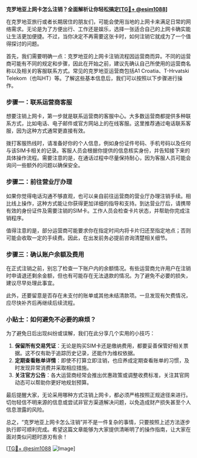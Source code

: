 **克罗地亚上网卡怎么注销？全面解析让你轻松搞定[[TG💪+ @esim1088](https://t.me/s/esim1088)]**

在克罗地亚旅行或者长期居住的朋友们，可能会使用当地的上网卡来满足日常的网络需求。无论是为了方便出行、工作还是娱乐，选择一张适合自己的上网卡确实能让生活更加便捷。不过，当你决定不再需要这张卡时，如何注销它就成为了一个值得探讨的问题。

首先，我们需要明确一点：克罗地亚的上网卡注销流程因运营商而异。不同的运营商可能有不同的规定和步骤，因此在开始之前，建议先确认自己所使用的运营商名称以及相关的客服联系方式。常见的克罗地亚运营商包括A1 Croatia、T-Hrvatski Telekom（也叫HT）等。了解这些基本信息后，我们可以按照以下步骤进行操作。

### 步骤一：联系运营商客服

想要注销上网卡，第一步就是联系运营商的客服中心。大多数运营商都提供多种联系方式，比如电话、电子邮件或官方网站上的在线客服。这里推荐通过电话联系客服，因为这种方式通常更直接有效。

拨打客服热线时，请准备好你的个人信息，例如身份证件号码、手机号码以及任何与该SIM卡相关的记录。客服人员会根据你提供的信息核实身份，并告知接下来的具体操作流程。需要注意的是，在通话过程中尽量保持耐心，因为客服人员可能会询问一些额外的问题以确保安全。

### 步骤二：前往营业厅办理

如果你觉得电话沟通不够直观，也可以亲自前往运营商的营业厅办理注销手续。相比线上操作，这种方式能让你获得更加详细的指导和支持。到达营业厅后，请携带有效的身份证件及需要注销的SIM卡。工作人员会检查卡片状态，并帮助你完成注销程序。

值得注意的是，部分运营商可能要求你在指定时间内将卡片归还至指定地点；否则可能会收取一定的手续费。因此，在出发前务必提前咨询清楚相关细节。

### 步骤三：确认账户余额及费用

在正式注销之前，别忘了检查一下账户内的余额情况。有些运营商允许用户在注销时申请退还剩余金额，但也有可能存在无法退款的情况。为了避免不必要的损失，建议尽早处理此事宜。

此外，还要留意是否存在未支付的账单或其他未结清款项。一旦发现有欠费情况，应尽快补齐后再继续后续流程。

### 小贴士：如何避免不必要的麻烦？

为了避免日后出现纠纷或误解，我们在此分享几个实用的小技巧：

1. **保留所有交易凭证**：无论是购买SIM卡还是缴纳费用，都要妥善保管好相关票据。这不仅有助于追踪历史记录，还能作为维权依据。
2. **定期查看账单详情**：即使不打算立即注销，也应养成定期查看账单的习惯，及时发现异常消费并采取相应措施。
3. **关注官方公告**：各大运营商经常会推出优惠政策或调整收费标准，关注其官网动态可以帮助你更好地规划预算。

最后提醒大家，无论采用哪种方式注销上网卡，都必须严格按照正规途径来进行。切勿轻信不明来源的信息或尝试非官方渠道解决问题，以免造成财产损失甚至个人信息泄露的风险。

总之，“克罗地亚上网卡怎么注销”并不是一件复杂的事情，只要按照上述方法逐步执行即可顺利完成。希望这篇文章能够为大家提供清晰明了的操作指南，让大家在面对类似问题时游刃有余！

[[TG💪+ @esim1088](https://t.me/s/esim1088) ![Image](https://i.postimg.cc/4NQfJmqS/Snipaste-2025-05-13-00-14-12.png)]